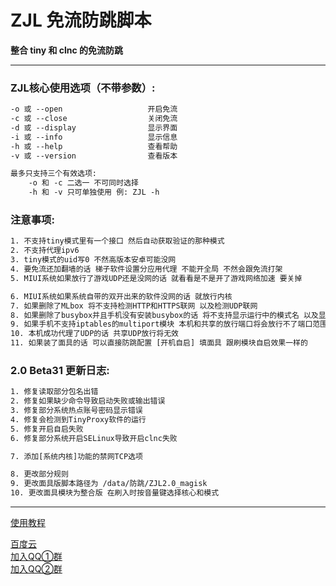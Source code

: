 # ZJL 免流防跳脚本
**整合 tiny 和 clnc 的免流防跳**

****
### ZJL核心使用选项（不带参数）:

```txt
-o 或 --open                   开启免流
-c 或 --close                  关闭免流
-d 或 --display                显示界面
-i 或 --info                   显示信息
-h 或 --help                   查看帮助
-v 或 --version                查看版本

最多只支持三个有效选项:
	-o 和 -c 二选一 不可同时选择
	-h 和 -v 只可单独使用 例: ZJL -h
```

### 注意事项:
```txt
1. 不支持tiny模式里有一个接口 然后自动获取验证的那种模式
2. 不支持代理ipv6
3. tiny模式的uid写0 不然高版本安卓可能没网
4. 要免流还加翻墙的话 梯子软件设置分应用代理 不能开全局 不然会跟免流打架
5. MIUI系统如果放行了游戏UDP还是没网的话 就看看是不是开了游戏网络加速 要关掉

6. MIUI系统如果系统自带的双开出来的软件没网的话 就放行内核
7. 如果删除了MLbox 将不支持检测HTTP和HTTPS联网 以及检测UDP联网
8. 如果删除了busybox并且手机没有安装busybox的话 将不支持显示运行中的模式名 以及显示已用流量
9. 如果手机不支持iptables的multiport模块 本机和共享的放行端口将会放行不了端口范围
10. 本机成功代理了UDP的话 共享UDP放行将无效
11. 如果装了面具的话 可以直接防跳配置 [开机自启] 填面具 跟刷模块自启效果一样的
```

### 2.0 Beta31 更新日志:
```txt
1. 修复读取部分包名出错
2. 修复如果缺少命令导致启动失败或输出错误
3. 修复部分系统热点账号密码显示错误
4. 修复会检测到TinyProxy软件的运行
5. 修复开启自启失败
6. 修复部分系统开启SELinux导致开启clnc失败

7. 添加[系统内核]功能的禁网TCP选项

8. 更改部分规则
9. 更改面具版脚本路径为 /data/防跳/ZJL2.0_magisk
10. 更改面具模块为整合版 在刷入时按音量键选择核心和模式
```

****

[使用教程](https://eternalpain.github.io/ "使用教程")  

[百度云](https://pan.baidu.com/s/1k-GrWbXCVlpLhC7y8IIUog "ZJL百度云")  
[加入QQ①群](https://jq.qq.com/?_wv=1027&k=6TYx63zJ "加入龍哥交流群")  
[加入QQ②群](https://jq.qq.com/?_wv=1027&k=PHSkK2MR "加入龍哥交流②群")  